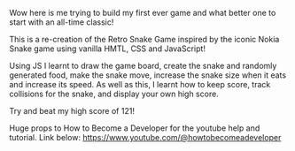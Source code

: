 Wow here is me trying to build my first ever game and what better one to start with an all-time classic!

This is a re-creation of the Retro Snake Game inspired by the iconic Nokia Snake game using vanilla HMTL, CSS and JavaScript! 

Using JS I learnt to draw the game board, create the snake and randomly generated food, make the snake move, increase the snake size when it eats and increase its speed. 
As well as this, I learnt how to keep score, track collisions for the snake, and display your own high score. 

Try and beat my high score of 121!

Huge props to How to Become a Developer for the youtube help and tutorial. Link below:
https://www.youtube.com/@howtobecomeadeveloper
